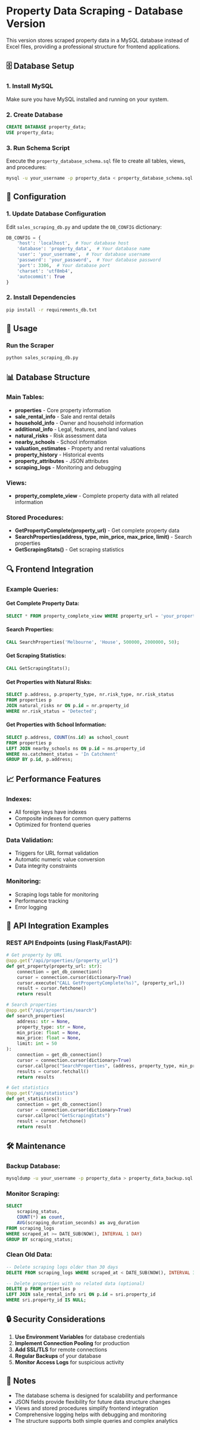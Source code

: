 # Property Data Scraping - Database Version

This version stores scraped property data in a MySQL database instead of Excel files, providing a professional structure for frontend applications.

## 🗄️ Database Setup

### 1. Install MySQL
Make sure you have MySQL installed and running on your system.

### 2. Create Database
```sql
CREATE DATABASE property_data;
USE property_data;
```

### 3. Run Schema Script
Execute the `property_database_schema.sql` file to create all tables, views, and procedures:

```bash
mysql -u your_username -p property_data < property_database_schema.sql
```

## 🔧 Configuration

### 1. Update Database Configuration
Edit `sales_scraping_db.py` and update the `DB_CONFIG` dictionary:

```python
DB_CONFIG = {
    'host': 'localhost',  # Your database host
    'database': 'property_data',  # Your database name
    'user': 'your_username',  # Your database username
    'password': 'your_password',  # Your database password
    'port': 3306,  # Your database port
    'charset': 'utf8mb4',
    'autocommit': True
}
```

### 2. Install Dependencies
```bash
pip install -r requirements_db.txt
```

## 🚀 Usage

### Run the Scraper
```bash
python sales_scraping_db.py
```

## 📊 Database Structure

### Main Tables:
- **properties** - Core property information
- **sale_rental_info** - Sale and rental details
- **household_info** - Owner and household information
- **additional_info** - Legal, features, and land values
- **natural_risks** - Risk assessment data
- **nearby_schools** - School information
- **valuation_estimates** - Property and rental valuations
- **property_history** - Historical events
- **property_attributes** - JSON attributes
- **scraping_logs** - Monitoring and debugging

### Views:
- **property_complete_view** - Complete property data with all related information

### Stored Procedures:
- **GetPropertyComplete(property_url)** - Get complete property data
- **SearchProperties(address, type, min_price, max_price, limit)** - Search properties
- **GetScrapingStats()** - Get scraping statistics

## 🔍 Frontend Integration

### Example Queries:

#### Get Complete Property Data:
```sql
SELECT * FROM property_complete_view WHERE property_url = 'your_property_url';
```

#### Search Properties:
```sql
CALL SearchProperties('Melbourne', 'House', 500000, 2000000, 50);
```

#### Get Scraping Statistics:
```sql
CALL GetScrapingStats();
```

#### Get Properties with Natural Risks:
```sql
SELECT p.address, p.property_type, nr.risk_type, nr.risk_status
FROM properties p
JOIN natural_risks nr ON p.id = nr.property_id
WHERE nr.risk_status = 'Detected';
```

#### Get Properties with School Information:
```sql
SELECT p.address, COUNT(ns.id) as school_count
FROM properties p
LEFT JOIN nearby_schools ns ON p.id = ns.property_id
WHERE ns.catchment_status = 'In Catchment'
GROUP BY p.id, p.address;
```

## 📈 Performance Features

### Indexes:
- All foreign keys have indexes
- Composite indexes for common query patterns
- Optimized for frontend queries

### Data Validation:
- Triggers for URL format validation
- Automatic numeric value conversion
- Data integrity constraints

### Monitoring:
- Scraping logs table for monitoring
- Performance tracking
- Error logging

## 🔧 API Integration Examples

### REST API Endpoints (using Flask/FastAPI):

```python
# Get property by URL
@app.get("/api/properties/{property_url}")
def get_property(property_url: str):
    connection = get_db_connection()
    cursor = connection.cursor(dictionary=True)
    cursor.execute("CALL GetPropertyComplete(%s)", (property_url,))
    result = cursor.fetchone()
    return result

# Search properties
@app.get("/api/properties/search")
def search_properties(
    address: str = None,
    property_type: str = None,
    min_price: float = None,
    max_price: float = None,
    limit: int = 50
):
    connection = get_db_connection()
    cursor = connection.cursor(dictionary=True)
    cursor.callproc("SearchProperties", (address, property_type, min_price, max_price, limit))
    results = cursor.fetchall()
    return results

# Get statistics
@app.get("/api/statistics")
def get_statistics():
    connection = get_db_connection()
    cursor = connection.cursor(dictionary=True)
    cursor.callproc("GetScrapingStats")
    result = cursor.fetchone()
    return result
```

## 🛠️ Maintenance

### Backup Database:
```bash
mysqldump -u your_username -p property_data > property_data_backup.sql
```

### Monitor Scraping:
```sql
SELECT 
    scraping_status,
    COUNT(*) as count,
    AVG(scraping_duration_seconds) as avg_duration
FROM scraping_logs 
WHERE scraped_at >= DATE_SUB(NOW(), INTERVAL 1 DAY)
GROUP BY scraping_status;
```

### Clean Old Data:
```sql
-- Delete scraping logs older than 30 days
DELETE FROM scraping_logs WHERE scraped_at < DATE_SUB(NOW(), INTERVAL 30 DAY);

-- Delete properties with no related data (optional)
DELETE p FROM properties p 
LEFT JOIN sale_rental_info sri ON p.id = sri.property_id
WHERE sri.property_id IS NULL;
```

## 🔒 Security Considerations

1. **Use Environment Variables** for database credentials
2. **Implement Connection Pooling** for production
3. **Add SSL/TLS** for remote connections
4. **Regular Backups** of your database
5. **Monitor Access Logs** for suspicious activity

## 📝 Notes

- The database schema is designed for scalability and performance
- JSON fields provide flexibility for future data structure changes
- Views and stored procedures simplify frontend integration
- Comprehensive logging helps with debugging and monitoring
- The structure supports both simple queries and complex analytics
